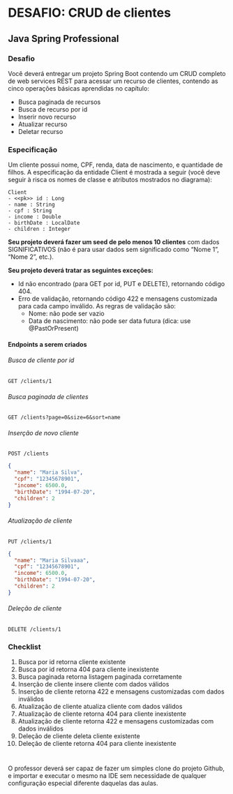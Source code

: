 #  DESAFIO: CRUD de clientes 

## Java Spring Professional


### Desafio
Você deverá entregar um projeto Spring Boot contendo um CRUD completo de web services REST para
acessar um recurso de clientes, contendo as cinco operações básicas aprendidas no capítulo: </br>
- Busca paginada de recursos </br>
- Busca de recurso por id </br>
- Inserir novo recurso </br>
- Atualizar recurso </br>
- Deletar recurso </br>

### Especificação 
Um cliente possui nome, CPF, renda, data de nascimento, e quantidade de filhos. A especificação da
entidade Client é mostrada a seguir (você deve seguir à risca os nomes de classe e atributos mostrados no
diagrama):

```
Client
- <<pk>> id : Long
- name : String
- cpf : String
- income : Double
- birthDate : LocalDate
- children : Integer
```

**Seu projeto deverá fazer um seed de pelo menos 10 clientes** com dados SIGNIFICATIVOS (não é para
usar dados sem significado como “Nome 1”, “Nome 2”, etc.).</br>

**Seu projeto deverá tratar as seguintes exceções:**
- Id não encontrado (para GET por id, PUT e DELETE), retornando código 404.</br>
- Erro de validação, retornando código 422 e mensagens customizada para cada campo inválido. As
  regras de validação são: </br>
  - Nome: não pode ser vazio
  - Data de nascimento: não pode ser data futura (dica: use @PastOrPresent)

#### Endpoints a serem criados
###### Busca de cliente por id
```
GET /clients/1
```

###### Busca paginada de clientes
```
GET /clients?page=0&size=6&sort=name
```

###### Inserção de novo cliente
```
POST /clients
```
```json
{
  "name": "Maria Silva",
  "cpf": "12345678901",
  "income": 6500.0,
  "birthDate": "1994-07-20",
  "children": 2
}
```
###### Atualização de cliente
```
PUT /clients/1
```
```json
{
  "name": "Maria Silvaaa",
  "cpf": "12345678901",
  "income": 6500.0,
  "birthDate": "1994-07-20",
  "children": 2
}
```
###### Deleção de cliente
```
DELETE /clients/1
```

### Checklist
1. Busca por id retorna cliente existente</br>
2. Busca por id retorna 404 para cliente inexistente</br>
3. Busca paginada retorna listagem paginada corretamente</br>
4. Inserção de cliente insere cliente com dados válidos</br>
5. Inserção de cliente retorna 422 e mensagens customizadas com dados inválidos</br>
6. Atualização de cliente atualiza cliente com dados válidos</br>
7. Atualização de cliente retorna 404 para cliente inexistente</br>
8. Atualização de cliente retorna 422 e mensagens customizadas com dados inválidos</br>
9. Deleção de cliente deleta cliente existente</br>
10. Deleção de cliente retorna 404 para cliente inexistente</br>

#
O professor deverá ser capaz de fazer um simples clone do projeto Github, e importar e executar o mesmo na
IDE sem necessidade de qualquer configuração especial diferente daquelas das aulas. </br>